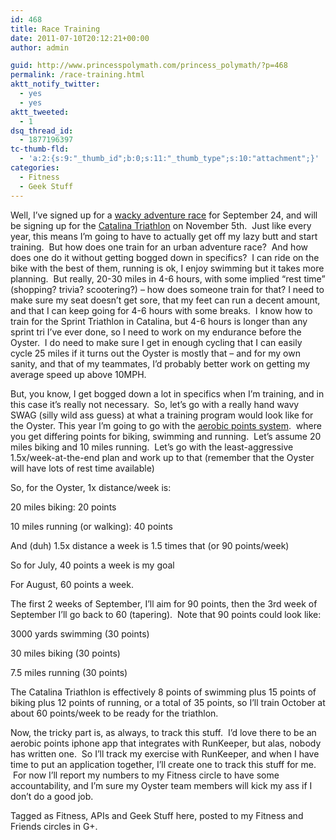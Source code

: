 ```yaml
---
id: 468
title: Race Training
date: 2011-07-10T20:12:21+00:00
author: admin

guid: http://www.princesspolymath.com/princess_polymath/?p=468
permalink: /race-training.html
aktt_notify_twitter:
  - yes
  - yes
aktt_tweeted:
  - 1
dsq_thread_id:
  - 1877196397
tc-thumb-fld:
  - 'a:2:{s:9:"_thumb_id";b:0;s:11:"_thumb_type";s:10:"attachment";}'
categories:
  - Fitness
  - Geek Stuff
---
```

Well, I&#8217;ve signed up for a [wacky adventure race](http://oysterracingseries.com/San_Francisco.php) for September 24, and will be signing up for the [Catalina Triathlon](http://www.pacificsportsllc.com/santa-catalina-tri-event-info/) on November 5th.  Just like every year, this means I&#8217;m going to have to actually get off my lazy butt and start training.  But how does one train for an urban adventure race?  And how does one do it without getting bogged down in specifics?  I can ride on the bike with the best of them, running is ok, I enjoy swimming but it takes more planning.  But really, 20-30 miles in 4-6 hours, with some implied &#8220;rest time&#8221; (shopping? trivia? scootering?) &#8211; how does someone train for that? I need to make sure my seat doesn&#8217;t get sore, that my feet can run a decent amount, and that I can keep going for 4-6 hours with some breaks.  I know how to train for the Sprint Triathlon in Catalina, but 4-6 hours is longer than any sprint tri I&#8217;ve ever done, so I need to work on my endurance before the Oyster.  I do need to make sure I get in enough cycling that I can easily cycle 25 miles if it turns out the Oyster is mostly that &#8211; and for my own sanity, and that of my teammates, I&#8217;d probably better work on getting my average speed up above 10MPH.

But, you know, I get bogged down a lot in specifics when I&#8217;m training, and in this case it&#8217;s really not necessary.  So, let&#8217;s go with a really hand wavy SWAG (silly wild ass guess) at what a training program would look like for the Oyster. This year I&#8217;m going to go with the [aerobic points system](http://www.slowtwitch.com/Training/General_Physiology/Aerobic_points_system_15.html).  where you get differing points for biking, swimming and running.  Let&#8217;s assume 20 miles biking and 10 miles running.  Let&#8217;s go with the least-aggressive 1.5x/week-at-the-end plan and work up to that (remember that the Oyster will have lots of rest time available)

So, for the Oyster, 1x distance/week is:
  
20 miles biking: 20 points
  
10 miles running (or walking): 40 points

And (duh) 1.5x distance a week is 1.5 times that (or 90 points/week)

So for July, 40 points a week is my goal

For August, 60 points a week.

The first 2 weeks of September, I&#8217;ll aim for 90 points, then the 3rd week of September I&#8217;ll go back to 60 (tapering).  Note that 90 points could look like:

3000 yards swimming (30 points)
  
30 miles biking (30 points)
  
7.5 miles running (30 points)

The Catalina Triathlon is effectively 8 points of swimming plus 15 points of biking plus 12 points of running, or a total of 35 points, so I&#8217;ll train October at about 60 points/week to be ready for the triathlon.

Now, the tricky part is, as always, to track this stuff.  I&#8217;d love there to be an aerobic points iphone app that integrates with RunKeeper, but alas, nobody has written one.  So I&#8217;ll track my exercise with RunKeeper, and when I have time to put an application together, I&#8217;ll create one to track this stuff for me.  For now I&#8217;ll report my numbers to my Fitness circle to have some accountability, and I&#8217;m sure my Oyster team members will kick my ass if I don&#8217;t do a good job.

Tagged as Fitness, APIs and Geek Stuff here, posted to my Fitness and Friends circles in G+.